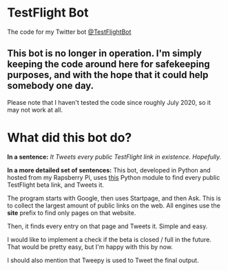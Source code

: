 # TestFlight Bot
The code for my Twitter bot [@TestFlightBot](https://twitter.com/TestFlightBot)

## This bot is no longer in operation. I'm simply keeping the code around here for safekeeping purposes, and with the hope that it could help somebody one day.
Please note that I haven't tested the code since roughly July 2020, so it may not work at all.

# What did this bot do?
**In a sentence:**
*It Tweets every public TestFlight link in existence. Hopefully.*

**In a more detailed set of sentences:**
This bot, developed in Python and hosted from my Rapsberry Pi, uses [this](https://github.com/tasos-py/Search-Engines-Scraper) Python module to find every public TestFlight beta link, and Tweets it.

The program starts with Google, then uses Startpage, and then Ask. This is to collect the largest amount of public links on the web. All engines use the **site** prefix to find only pages on that website.

Then, it finds every entry on that page and Tweets it. Simple and easy.

I would like to implement a check if the beta is closed / full in the future. That would be pretty easy, but I'm happy with this by now.

I should also mention that Tweepy is used to Tweet the final output.
